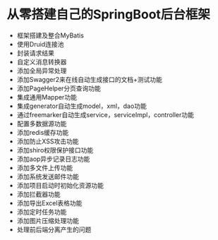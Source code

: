 # 从零搭建自己的SpringBoot后台框架
- 框架搭建及整合MyBatis
- 使用Druid连接池
- 封装请求结果
- 自定义消息转换器
- 添加全局异常处理
- 添加Swagger2来在线自动生成接口的文档+测试功能
- 添加PageHelper分页查询功能
- 集成通用Mapper功能
- 集成generator自动生成model，xml，dao功能 
- 通过freemarker自动生成service，serviceImpl，controller功能
- 配置多数据源功能
- 添加redis缓存功能
- 添加防止XSS攻击功能
- 添加shiro权限保护接口功能
- 添加aop异步记录日志功能
- 添加多文件上传功能 
- 添加系统发送邮件功能
- 添加项目启动时初始化资源功能
- 添加拦截器功能
- 添加导出Excel表格功能
- 添加定时任务功能
- 添加图片压缩处理功能
- 处理前后端分离产生的问题

